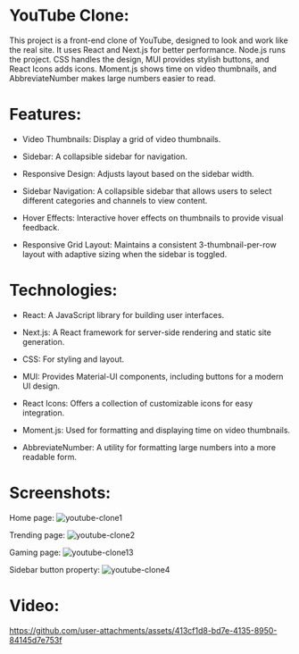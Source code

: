 #  YouTube Clone:
This project is a front-end clone  of YouTube, designed to look and work like the real site. It uses React and Next.js for better performance. Node.js runs the project. CSS handles the design, MUI provides stylish buttons, and React Icons adds icons. Moment.js shows time on video thumbnails, and AbbreviateNumber makes large numbers easier to read.
# Features:
- Video Thumbnails: Display a grid of video thumbnails.

- Sidebar: A collapsible sidebar for navigation.

- Responsive Design: Adjusts layout based on the sidebar width.
 
- Sidebar Navigation: A collapsible sidebar that allows users to select different categories and channels to view content.

- Hover Effects: Interactive hover effects on thumbnails to provide visual feedback.

- Responsive Grid Layout: Maintains a consistent 3-thumbnail-per-row layout with adaptive sizing when the sidebar is toggled.

# Technologies:

- React: A JavaScript library for building user interfaces.

- Next.js: A React framework for server-side rendering and static site generation.

- CSS: For styling and layout.

- MUI: Provides Material-UI components, including buttons for a    modern UI design.

- React Icons: Offers a collection of customizable icons for easy integration.

- Moment.js: Used for formatting and displaying time on video thumbnails.

- AbbreviateNumber: A utility for formatting large numbers into a more readable form.

# Screenshots:


Home page:
![youtube-clone1](https://github.com/user-attachments/assets/5962e429-4968-4fab-aeef-3bff0e7131db)

Trending page:
![youtube-clone2](https://github.com/user-attachments/assets/4614361a-d088-4e5b-bc72-667a0e6b6098)

Gaming  page:
![youtube-clone13](https://github.com/user-attachments/assets/59004643-d63b-46e3-bdfc-f1bfa40f2d89)

Sidebar button property:
![youtube-clone4](https://github.com/user-attachments/assets/1c5804b0-165e-430d-a223-80712c89f51b)


# Video:



https://github.com/user-attachments/assets/413cf1d8-bd7e-4135-8950-84145d7e753f




